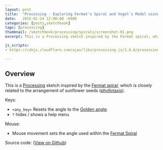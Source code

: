 ```yaml
---
layout: post
title:  "Processing - Exploring Fermat's Spiral and Vogel's Model using the Golden Angle"
date:   2015-01-24 12:00:00 -0400
categories: [posts,sketchbook]
tags: [processing]
thumbnail: /sketchbook/processing/spirals/screenshot-01.png
excerpt: This is a Processing sketch inspired by the Fermat spiral; which is closely related to the arrangement of sunflower seeds (phyllotaxis).

js_scripts:
- https://cdnjs.cloudflare.com/ajax/libs/processing.js/1.6.6/processing.js

---
```


<canvas data-processing-sources="/sketchbook/processing/spirals/spirals.pde"></canvas>

## Overview

This is a [Processing][processing-home] sketch inspired by the [Fermat spiral][wiki-fermat-spiral]; which is closely related to the arrangement of sunflower seeds ([phyllotaxis][wiki-phyllotaxis]).

Keys:

- `<any_key>` Resets the angle to the [Golden angle][wiki-golden-angle].
- `?` hides / shows a help menu

Mouse:

- Mouse movement sets the angle used within the [Fermat Spiral][wiki-fermat-spiral]

Source code: ([View on Github][source-code])

[processing-home]: https://processing.org
[wiki-fermats-spiral]: https://en.wikipedia.org/wiki/Fermat%27s_spiral
[wiki-phyllotaxis]: https://en.wikipedia.org/wiki/Phyllotaxis
[wiki-golden-angle]: https://en.wikipedia.org/wiki/Golden_angle
[wiki-fermat-spiral]: https://en.wikipedia.org/wiki/Fermat%27s_spiral
[source-code]: https://github.com/brianhonohan/sketchbook/blob/master/processing/spirals/spirals.pde